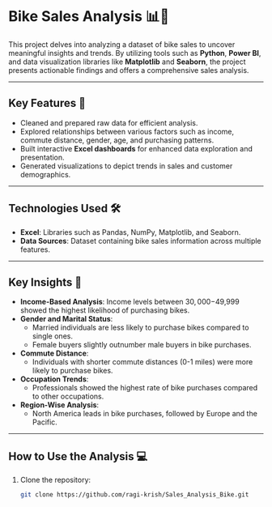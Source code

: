# Bike Sales Analysis 📊🚴

This project delves into analyzing a dataset of bike sales to uncover meaningful insights and trends. By utilizing tools such as **Python**, **Power BI**, and data visualization libraries like **Matplotlib** and **Seaborn**, the project presents actionable findings and offers a comprehensive sales analysis.

---

## **Key Features** 🚀
- Cleaned and prepared raw data for efficient analysis.
- Explored relationships between various factors such as income, commute distance, gender, age, and purchasing patterns.
- Built interactive **Excel dashboards** for enhanced data exploration and presentation.
- Generated visualizations to depict trends in sales and customer demographics.

---

## **Technologies Used** 🛠️
- **Excel**: Libraries such as Pandas, NumPy, Matplotlib, and Seaborn.
- **Data Sources**: Dataset containing bike sales information across multiple features.
---

## **Key Insights** 📍
- **Income-Based Analysis**: Income levels between $30,000-$49,999 showed the highest likelihood of purchasing bikes.
- **Gender and Marital Status**: 
  - Married individuals are less likely to purchase bikes compared to single ones.
  - Female buyers slightly outnumber male buyers in bike purchases.
- **Commute Distance**: 
  - Individuals with shorter commute distances (0-1 miles) were more likely to purchase bikes.
- **Occupation Trends**:
  - Professionals showed the highest rate of bike purchases compared to other occupations.
- **Region-Wise Analysis**:
  - North America leads in bike purchases, followed by Europe and the Pacific.

---


## **How to Use the Analysis** 💻
1. Clone the repository:
   ```bash
   git clone https://github.com/ragi-krish/Sales_Analysis_Bike.git
